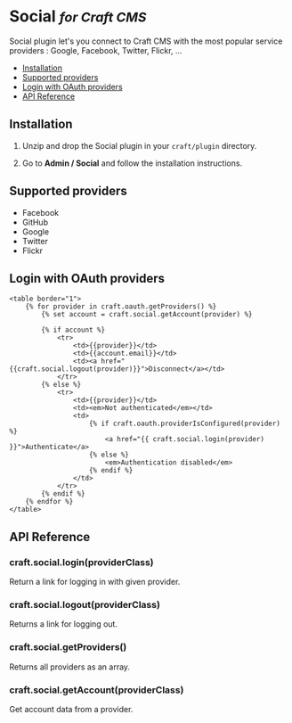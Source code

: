 # Social <small>_for Craft CMS_</small>

Social plugin let's you connect to Craft CMS with the most popular service providers : Google, Facebook, Twitter, Flickr, ...

- [Installation](#install)
- [Supported providers](#providers)
- [Login with OAuth providers](#login)
- [API Reference](#api)

<a id="install"></a>
## Installation

1. Unzip and drop the Social plugin in your `craft/plugin` directory.

2. Go to **Admin / Social** and follow the installation instructions.

<a id="providers"></a>
## Supported providers

- Facebook
- GitHub
- Google
- Twitter
- Flickr

<a id="login"></a>
## Login with OAuth providers

    <table border="1">
        {% for provider in craft.oauth.getProviders() %}
            {% set account = craft.social.getAccount(provider) %}

            {% if account %}
                <tr>
                    <td>{{provider}}</td>
                    <td>{{account.email}}</td>
                    <td><a href="{{craft.social.logout(provider)}}">Disconnect</a></td>
                </tr>
            {% else %}
                <tr>
                    <td>{{provider}}</td>
                    <td><em>Not authenticated</em></td>
                    <td>
                        {% if craft.oauth.providerIsConfigured(provider) %}
                            <a href="{{ craft.social.login(provider) }}">Authenticate</a>
                        {% else %}
                            <em>Authentication disabled</em>
                        {% endif %}
                    </td>
                </tr>
            {% endif %}
        {% endfor %}
    </table>

<a id="api"></a>
## API Reference

### craft.social.login(providerClass)

Return a link for logging in with given provider.

### craft.social.logout(providerClass)

Returns a link for logging out.

### craft.social.getProviders()

Returns all providers as an array.

### craft.social.getAccount(providerClass)

Get account data from a provider.
